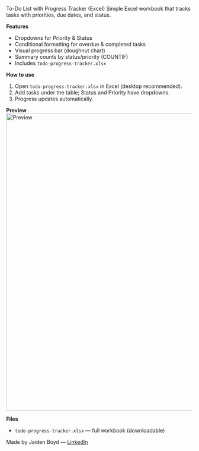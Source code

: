 To-Do List with Progress Tracker (Excel)
Simple Excel workbook that tracks tasks with priorities, due dates, and status.  

**Features**
- Dropdowns for Priority & Status 
- Conditional formatting for overdue & completed tasks
- Visual progress bar (doughnut chart)
- Summary counts by status/priority (COUNTIF)
- Includes `todo-progress-tracker.xlsx`

**How to use**
1. Open `todo-progress-tracker.xlsx` in Excel (desktop recommended).
2. Add tasks under the table; Status and Priority have dropdowns.
3. Progress updates automatically.

**Preview**
<img width="1280" height="800" alt="Preview" src="https://github.com/user-attachments/assets/4f67fb03-fec9-43d4-b7fc-6cf0c61b9aeb" />

**Files**
- `todo-progress-tracker.xlsx` — full workbook (downloadable)


Made by Jaiden Boyd — [LinkedIn](https://www.linkedin.com/in/jaiden-boyd/)
